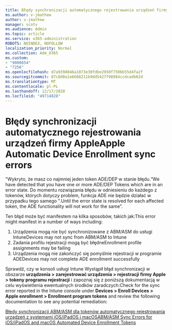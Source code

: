```yaml
---
title: Błędy synchronizacji automatycznego rejestrowania urządzeń firmy Apple
ms.author: v-jmathew
author: v-jmathew
manager: scotv
ms.audience: Admin
ms.topic: article
ms.service: o365-administration
ROBOTS: NOINDEX, NOFOLLOW
localization_priority: Normal
ms.collection: Adm_O365
ms.custom:
- "9000654"
- "7256"
ms.openlocfilehash: d7a9398046a1073e30fdbe2950f750bb55d4fa2f
ms.sourcegitcommit: 87c8d0a1e6668211b9dd5427f98984ccdcadb02d
ms.translationtype: MT
ms.contentlocale: pl-PL
ms.lasthandoff: 12/17/2020
ms.locfileid: "49714828"
---
```

# <a name="apple-automatic-device-enrollment-sync-errors"></a><span data-ttu-id="72704-102">Błędy synchronizacji automatycznego rejestrowania urządzeń firmy Apple</span><span class="sxs-lookup"><span data-stu-id="72704-102">Apple Automatic Device Enrollment sync errors</span></span>

<span data-ttu-id="72704-103">"Wykryto, że masz co najmniej jeden token ADE/DEP w stanie błędu.</span><span class="sxs-lookup"><span data-stu-id="72704-103">“We have detected that you have one or more ADE/DEP Tokens which are in an error state.</span></span> <span data-ttu-id="72704-104">Do momentu rozwiązania błędu w odniesieniu do każdego z tokenów, których dotyczy problem, funkcja ADE nie będzie działać w przypadku tego samego ".</span><span class="sxs-lookup"><span data-stu-id="72704-104">Until the error state is resolved for each affected token, the ADE functionality will not work for the same”.</span></span>

<span data-ttu-id="72704-105">Ten błąd może być manifestem na kilka sposobów, takich jak:</span><span class="sxs-lookup"><span data-stu-id="72704-105">This error might manifest in a number of ways including:</span></span>

1. <span data-ttu-id="72704-106">Urządzenia mogą nie być synchronizowane z ABM/ASM do usługi Intune</span><span class="sxs-lookup"><span data-stu-id="72704-106">Devices may not sync from ABM/ASM to Intune</span></span>
2. <span data-ttu-id="72704-107">Zadania profilu rejestracji mogą być błędne</span><span class="sxs-lookup"><span data-stu-id="72704-107">Enrollment profile assignments may be failing</span></span>
3. <span data-ttu-id="72704-108">Urządzenia mogą nie zakończyć się pomyślnie rejestracji w programie ADE</span><span class="sxs-lookup"><span data-stu-id="72704-108">Devices may not complete ADE enrollment successfully</span></span>

<span data-ttu-id="72704-109">Sprawdź, czy w konsoli usługi Intune Wystąpił błąd synchronizacji w obszarze **urządzenia > zarejestrować urządzenia > rejestracji firmy Apple > tokeny programu rejestracji** i zapoznaj się z poniższą dokumentacją w celu wyświetlenia ewentualnych środków zaradczych:</span><span class="sxs-lookup"><span data-stu-id="72704-109">Check for the sync error reported in the Intune console under **Devices > Enroll Devices > Apple enrollment > Enrollment program tokens** and review the following documentation to see any potential remediation:</span></span>

[<span data-ttu-id="72704-110">Błędy synchronizacji ABM/ASM dla tokenów automatycznego rejestrowania urządzeń z systemami iOS/iPadOS i macOS</span><span class="sxs-lookup"><span data-stu-id="72704-110">ABM/ASM Sync Errors for iOS/iPadOS and macOS Automated Device Enrollment Tokens</span></span>](https://docs.microsoft.com/mem/intune/enrollment/troubleshoot-ios-enrollment-errors#resolutions-when-syncing-tokens-between-intune-and-abmasm-for-automated-device-enrollment)
